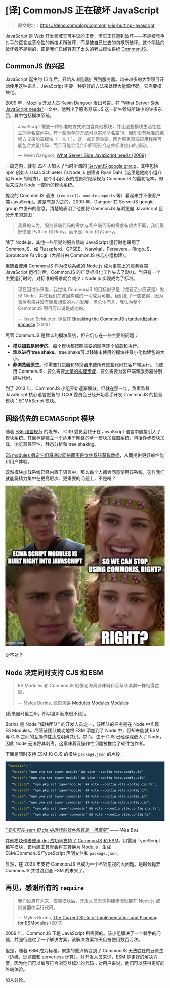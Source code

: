 # [译] CommonJS 正在破坏 JavaScript

> 原文地址：https://deno.com/blog/commonjs-is-hurting-javascript

JavaScript 是 Web 开发领域无可争议的王者，但它正在遭到破坏——不是被竞争对手的语言或革命性的新技术所破坏，而是被自己过去的包袱所破坏。这个阴险的破坏者不是别的，正是我们已经容忍了太久的老式模块系统 [CommonJS](https://en.wikipedia.org/wiki/CommonJS)。

## CommonJS 的兴起

JavaScript 诞生约 15 年后，开始从浏览器扩展到服务器。越来越多的大型项目开始使用这种语言，JavaScript 需要一种更好的方法来处理大量源代码。它需要模块化。

2009 年，Mozilla 开发人员 Kevin Dangoor 发出号召。在 ["What Server Side JavaScript needs"](https://www.blueskyonmars.com/2009/01/29/what-server-side-javascript-needs/)一文中，他列出了服务器端 JS 这一新生领域所缺少的许多东西，其中包括模块系统。

> JavaScript 需要一种标准的方式来包含其他模块，并让这些模块生活在独立的命名空间中。有一些简单的方法可以实现命名空间，但却没有标准的编程方式来加载模块（一次！）。这一点非常重要，因为服务器端应用程序可能包含大量代码，而且可能会混合和匹配符合这些标准接口的部分。
>
> — Kevin Dangoor, [What Server Side JavaScript needs (2009)](https://www.blueskyonmars.com/2009/01/29/what-server-side-javascript-needs/)

一周之内，就有 224 人加入了当时所谓的 [ServerJS google group](https://groups.google.com/g/commonjs)，其中包括 npm 创始人 Issac Schlueter 和 Node.js 创建者 Ryan Dahl（这里是他向小组介绍 Node 的地方）。这个小组列表的成员将继续规范 CommonJS 的最初版本，即后来成为 Node 一部分的模块系统。

提议的 CommonJS 语法（`require()`、`module.exports` 等）看起来并不像客户端 JavaScript。这是有意为之的。2009 年，Dangoor 在 ServerJS google group 中发布的信息，清楚地表明了他要将 CommonJS 与浏览器 JavaScript 区分开来的意图：

> 我真的认为，服务器端代码的需求与客户端代码的需求有很大不同，我们最好借鉴 Python 和 Ruby，而不是 Dojo 和 jQuery。

除了 Node.js，其他一些早期的服务器端 JavaScript 运行时也采用了 CommonJS，如 Flusspferd、GPSEE、Narwhal、Persevere、RingoJS、Sproutcore 和 v8cgi（大部分由 CommonJS 核心小组构建）。

但随着使用 CommonJS 作为模块系统的 Node.js 成为事实上的服务器端 JavaScript 运行时后，CommonJS 的广泛标准化工作失去了动力。当只有一个主要运行时时，对标准的需求就会减少：Node.js 实现成为了标准。

> 现在回过头来看，我觉得 CommonJS 的目标似乎是（或者至少应该是）发现 Node，并使我们在这里构建的一切成为可能。我们犯了一些错误，因为事后看来并没有朝着想要的方向发展，但总体而言，我认为整个 CommonJS 项目可以说是成功的。
>
> — Issac Schlueter, 评论在 [Breaking the CommonJS standardization impasse](https://github.com/nodejs/node-v0.x-archive/issues/5132#issuecomment-15503151) (2013)

尽管 CommonJS 是默认的模块系统，但它仍存在一些主要的问题：

- **模块加载是同步的**。每个模块都按照需要的顺序逐个加载和执行。
- **难以进行 tree shake**。tree shake可以移除未使用的模块并最小化构建包的大小。
- **非浏览器原生**。你需要打包器和转换器来使所有这些代码在客户端运行。而使用 CommonJS，要么需要[大量的构建步骤](https://deno.com/blog/you-dont-need-a-build-step)，要么需要为客户端和服务器分别编写代码。

到了 2013 年，CommonJS 小组开始逐渐解散。但就在那一年，负责监督 JavaScript 核心语言更新的 TC39 委员会已经开始着手开发 CommonJS 的接替模块：ECMAScript 模块。

## 网络优先的 ECMAScript 模块

随着 [ES6 语言规范](https://262.ecma-international.org/6.0/) 的发布，TC39 委员会终于在 JavaScript 语言中直接引入了模块系统。其目标是建立一个适用于网络的单一模块加载器系统，包括异步模块加载、浏览器兼容性、静态分析和 tree shaking。

[ES modules 假定它们将通过网络而不是文件系统获取数据](https://hacks.mozilla.org/2018/03/es-modules-a-cartoon-deep-dive/)，从而提供更好的性能和用户体验。

既然模块加载系统已经内置于语言中，那么每个人都会同意使用该系统，这样我们就能将精力集中在更高层次、更重要的问题上，不是吗？

![image-20230726232247089](img/commonjs-is-hurting-javascript/image-20230726232247089.png)

对不对？



## Node 决定同时支持 CJS 和 ESM

> ES Modules 和 CommonJS 就像老海湾调味料和香草冰淇淋一样相得益彰。
>
> — Myles Borins, 源自演讲 [Modules Modules Modules](https://www.youtube.com/watch?v=W5CXzo4TZVU)

(我来自马里兰州，所以这听起来很不错）。

Borins 是 Node "模块团队" 的开发人员之一，该团队的任务是在 Node 中实现 ES Modules。尽管该团队成功地将 ESM 添加到了 Node 中，但却未能就 ESM 与 CJS 之间的互操作性达成明确共识。然而，由于 CJS 已经深深嵌入了 Node，因此 Node 无法将其剥离。这意味着互操作性问题被推给了软件包作者。

下面是同时支持 ESM 和 CJS 的模块 `package.json` 的片段：

![image-20230726232224804](img/commonjs-is-hurting-javascript/image-20230726232224804.png)

[*"发布可在 esm 和 cjs 中运行的软件包真是一场噩梦"*](https://twitter.com/wesbos/status/1610385221324619780) *—— Wes Bos*

[其他模块作者使用 dnt 成功地支持了 CommonJS 和 ESM](https://frontside.com/blog/2023-04-27-deno-is-the-easiest-way-to-author-npm-packages/)。只需用 TypeScript 编写模块，该构建工具就会将其转换为 Node.js，生成 ESM/CommonJS/TypeScript 声明文件和 `package.json`。

显然，在 2023 年支持 CommonJS 已成为一个不容忽视的大问题。是时候抛弃 CommonJS 并过渡到全 ESM 的未来了。



## 再见，感谢所有的 `require`

>  我们设想在未来，安装模块后，开发人员无需构建步骤就能在 Node.js 或浏览器中运行代码。
>
> — Myles Borins, [The Current State of Implementation and Planning for ESModules](https://medium.com/the-node-js-collection/the-current-state-of-implementation-and-planning-for-esmodules-a4ecb2aac07a) (2017)

2009 年，CommonJS 正是 JavaScript 所需要的。该小组解决了一个棘手的问题，并强行通过了一个解决方案，该解决方案每天仍被使用数百万次。

但是，随着 ESM 成为标准，聚焦的重点转变到了 CommonJS 无法胜任的云原生（边缘、浏览器和 serverless 计算）。对开发人员来说，ESM 是更好的解决方案，因为他们可以编写符合浏览器标准的代码；对用户来说，他们可以获得更好的终端体验。

[加入讨论](https://news.ycombinator.com/item?id=36537533)。
